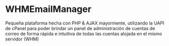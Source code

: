 # WHMEmailManager
Pequeña plataforma hecha con PHP &amp; AJAX mayormente, utilizando la UAPI de cPanel para poder brindar un panel de administración de cuentas de correo de forma rápida e intuitiva de todas las cuentas alojada en el mismo servidor (WHM)
